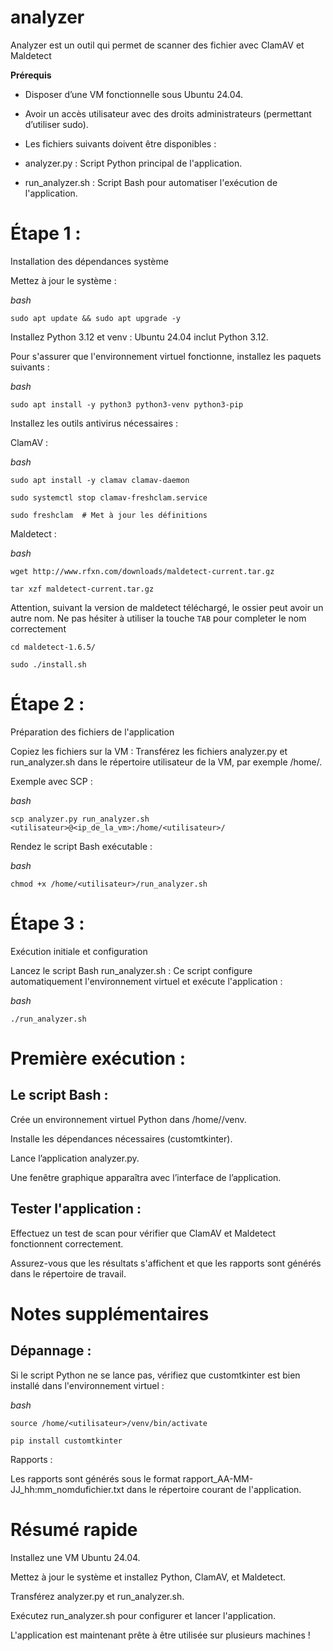# analyzer
Analyzer est un outil qui permet de scanner des fichier avec ClamAV et Maldetect

**Prérequis**
- Disposer d’une VM fonctionnelle sous Ubuntu 24.04.
  
- Avoir un accès utilisateur avec des droits administrateurs (permettant d’utiliser sudo).


- Les fichiers suivants doivent être disponibles :

- analyzer.py : Script Python principal de l'application.
 
- run_analyzer.sh : Script Bash pour automatiser l'exécution de l'application.


# **Étape 1 :**
Installation des dépendances système

Mettez à jour le système :

*bash*

`sudo apt update && sudo apt upgrade -y`


Installez Python 3.12 et venv : Ubuntu 24.04 inclut Python 3.12.

Pour s'assurer que l'environnement virtuel fonctionne, installez les paquets suivants :

*bash*

`sudo apt install -y python3 python3-venv python3-pip`


Installez les outils antivirus nécessaires :

ClamAV :

*bash*

`sudo apt install -y clamav clamav-daemon`

`sudo systemctl stop clamav-freshclam.service`

`sudo freshclam  # Met à jour les définitions`


Maldetect :

*bash*

`wget http://www.rfxn.com/downloads/maldetect-current.tar.gz`

`tar xzf maldetect-current.tar.gz`

Attention, suivant la version de maldetect téléchargé, le ossier peut avoir un autre nom. Ne pas hésiter à utiliser la touche `TAB` pour completer le nom correctement

`cd maldetect-1.6.5/`

`sudo ./install.sh`



# **Étape 2 :**

Préparation des fichiers de l'application

Copiez les fichiers sur la VM : Transférez les fichiers analyzer.py et run_analyzer.sh dans le répertoire utilisateur de la VM, par exemple /home/<utilisateur>.

Exemple avec SCP :

*bash*

`scp analyzer.py run_analyzer.sh <utilisateur>@<ip_de_la_vm>:/home/<utilisateur>/`


Rendez le script Bash exécutable :

*bash*

`chmod +x /home/<utilisateur>/run_analyzer.sh`


# **Étape 3 :**
Exécution initiale et configuration

Lancez le script Bash run_analyzer.sh : Ce script configure automatiquement l'environnement virtuel et exécute l'application :

*bash*

`./run_analyzer.sh`


# **Première exécution :**

## Le script Bash :

Crée un environnement virtuel Python dans /home/<utilisateur>/venv.

Installe les dépendances nécessaires (customtkinter).

Lance l’application analyzer.py.

Une fenêtre graphique apparaîtra avec l’interface de l’application.


## Tester l'application :

Effectuez un test de scan pour vérifier que ClamAV et Maldetect fonctionnent correctement.

Assurez-vous que les résultats s'affichent et que les rapports sont générés dans le répertoire de travail.


# **Notes supplémentaires**

## Dépannage :

Si le script Python ne se lance pas, vérifiez que customtkinter est bien installé dans l'environnement virtuel :

*bash*

`source /home/<utilisateur>/venv/bin/activate`

`pip install customtkinter`


Rapports :

Les rapports sont générés sous le format rapport_AA-MM-JJ_hh:mm_nomdufichier.txt dans le répertoire courant de l'application.


# **Résumé rapide**

Installez une VM Ubuntu 24.04.

Mettez à jour le système et installez Python, ClamAV, et Maldetect.

Transférez analyzer.py et run_analyzer.sh.

Exécutez run_analyzer.sh pour configurer et lancer l'application.

L'application est maintenant prête à être utilisée sur plusieurs machines !
